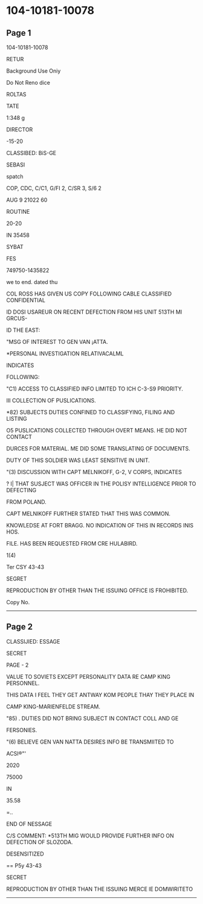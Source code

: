 # 104-10181-10078

## Page 1

104-10181-10078

RETUR

Background Use Oniy

Do Not Reno dice

ROLTAS

TATE

1:348 g

DIRECTOR

-15-20

CLASSIBED: BiS-GE

SEBASI

spatch

COP, CDC, C/C1, G/FI 2, C/SR 3, S/6 2

AUG 9 21022 60

ROUTINE

20-20

IN 35458

SYBAT

FES

749750-1435822

we to end. dated thu

COL ROSS HAS GIVEN US COPY FOLLOWING CABLE CLASSIFIED CONFIDENTIAL

ID DOSI USAREUR ON RECENT DEFECTION FROM HIS UNIT 513TH MI GRCUS-

ID THE EAST:

"MSG OF INTEREST TO GEN VAN ¡ATTA.

*PERSONAL INVESTIGATION RELATIVACALML

INDICATES

FOLLOWING:

"C1) ACCESS TO CLASSIFIED INFO LIMITED TO ICH C-3-S9 PRIORITY.

III COLLECTION OF PUSLICATIONS.

*82) SUBJECTS DUTIES CONFINED TO CLASSIFYING, FILING AND LISTING

O5 PUSLICATIONS COLLECTED THROUGH OVERT MEANS. HE DID NOT CONTACT

DURCES FOR MATERIAL. ME DID SOME TRANSLATING OF DOCUMENTS.

DUTY OF THIS SOLDIER WAS LEAST SENSITIVE IN UNIT.

"(3) DISCUSSION WITH CAPT MELNIKOFF, G-2, V CORPS, INDICATES

? I| THAT SUSJECT WAS OFFICER IN THE POLISY INTELLIGENCE PRIOR TO DEFECTING

FROM POLAND.

CAPT MELNIKOFF FURTHER STATED THAT THIS WAS COMMON.

KNOWLEDSE AT FORT BRAGG. NO INDICATION OF THIS IN RECORDS INIS HOS.

FILE. HAS BEEN REQUESTED FROM CRE HULABIRD.

1(4)

Ter CSY 43-43

SEGRET

REPRODUCTION BY OTHER THAN THE ISSUING OFFICE IS FROHIBITED.

Copy No.

---

## Page 2

CLASSIJIED: ESSAGE

SECRET

PAGE - 2

VALUE TO SOVIETS EXCEPT PERSONALITY DATA RE CAMP KING PERSONNEL.

THIS DATA I FEEL THEY GET ANTWAY KOM PEOPLE THAY THEY PLACE IN

CAMP KING-MARIENFELDE STREAM.

"85) . DUTIES DID NOT BRING SUBJECT IN CONTACT COLL AND GE

FERSONIES.

"(6) BELIEVE GEN VAN NATTA DESIRES INFO BE TRANSMIITED TO

ACSI®"'

2020

75000

IN

35.58

=..

END OF NESSAGE

C/S COMMENT: *513TH MIG WOULD PROVIDE FURTHER INFO ON DEFECTION OF SLOZODA.

DESENSITIZED

== P5y 43-43

SECRET

REPRODUCTION BY OTHER THAN THE ISSUING MERCE lE DOMWIRITETO

---

